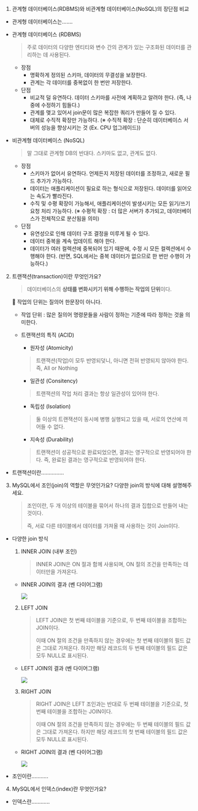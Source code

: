 1. 관계형 데이터베이스(RDBMS)와 비관계형 데이터베이스(NoSQL)의 장단점 비교

- 관게형 데이터베이스는.......
* 관계형 데이터베이스 (RDBMS)
    > 주로 데이터의 다양한 엔티티와 변수 간의 관계가 있는 구조화된 데이터를 관리하는 데 사용된다.
    * 장점
        * 명확하게 정의된 스키마, 데이터의 무결성을 보장한다.
        * 관계는 각 데이터를 중복없이 한 번만 저장한다.
    * 단점
        * 비교적 덜 유연하다. 데이터 스키마를 사전에 계획하고 알려야 한다.
        (즉, 나중에 수정하기 힘들다.)
        * 관계를 맺고 있어서 join문이 많은 복잡한 쿼리가 만들어 질 수 있다.
        * 대체로 수직적 확장만 가능하다.
        (※ 수직적 확장 : 단순히 데이터베이스 서버의 성능을 향상시키는 것 (Ex. CPU 업그레이드))

* 비관계형 데이터베이스 (NoSQL)
    > 말 그대로 관계형 DB의 반대다. 스키마도 없고, 관계도 없다.
    * 장점
        * 스키마가 없어서 유연하다. 언제든지 저장된 데이터를 조정하고, 새로운 필드 추가가 가능하다.
        * 데이터는 애플리케이션이 필요로 하는 형식으로 저장된다. 데이터를 읽어오는 속도가 빨라진다.
        * 수직 및 수평 확장이 가능해서, 애플리케이션이 발생시키는 모든 읽기/쓰기 요청 처리 가능하다. (※ 수평적 확장 : 더 많은 서버가 추가되고, 데이터베이스가 전체적으로 분산됨을 의미)
    * 단점
        * 유연성으로 인해 데이터 구조 결정을 미루게 될 수 있다.
        * 데이터 중복을 계속 업데이트 해야 한다.
        * 데이터가 여러 컬렉션에 중복되어 있기 때문에, 수정 시 모든 컬렉션에서 수행해야 한다. (반면, SQL에서는 중복 데이터가 없으므로 한 번만 수행이 가능하다.)


2. 트랜잭션(transaction)이란 무엇인가요?
    > 데이터베이스의 **상태를 변화시키기 위해 수행하는 작업의 단위**이다.
    
    🚨 작업의 단위는 질의어 한문장이 아니다.
    * 작업 단위 : 많은 질의어 명령문들을 사람이 정하는 기준에 따라 정하는 것을 의미한다.

    * 트랜잭션의 특직 (ACID)
        * 원자성 (Atomicity)
        > 트랜잭션(작업)이 모두 반영되덪니, 아니면 전혀 반영되지 않아야 한다. 즉, All or Nothing

        * 일관성 (Consitency)
        > 트랜잭션의 작업 처리 결과는 항상 일관성이 있어야 한다.

        * 독립성 (Isolation)
        > 둘 이상의 트랜잭션이 동시에 병행 실행되고 있을 때, 서로의 연산에 끼어들 수 없다.

        * 지속성 (Durability)
        > 트랜잭션이 성공적으로 완료되었으면, 결과는 영구적으로 반영되어야 한다. 즉, 완료된 결과는 영구적으로 반영되어야 한다.

- 트랜잭션이란...............

3. MySQL에서 조인(join)의 역할은 무엇인가요? 다양한 join의 방식에 대해 설명해주세요.
    > 조인이란, 두 개 이상의 테이블을 묶어서 하나의 결과 집합으로 만들어 내는 것이다.
    >
    > 즉, 서로 다른 테이블에서 데이터를 가져올 때 사용하는 것이 Join이다.


* 다양한 join 방식
    1. INNER JOIN (내부 조인)
        > INNER JOIN은 ON 절과 함께 사용되며, ON 절의 조건을 만족하는 데이터만을 가져온다.
    * INNER JOIN의 결과 (벤 다이어그램)

        ![](https://www.techonthenet.com/sql/images/inner_join.gif)

    2. LEFT JOIN
        > LEFT JOIN은 첫 번째 테이블을 기준으로, 두 번째 테이블을 조합하는 JOIN이다.
        >
        > 이때 ON 절의 조건을 만족하지 않는 경우에는 첫 번째 테이블의 필드 값은 그대로 가져온다. 하지만 해당 레코드의 두 번째 테이블의 필드 값은 모두 NULL로 표시된다.
    * LEFT JOIN의 결과 (벤 다이어그램)

        ![](https://www.techonthenet.com/sql/images/left_outer_join.gif)

    3. RIGHT JOIN
        > RIGHT JOIN은 LEFT 조인과는 반대로 두 번째 테이블을 기준으로, 첫 번째 테이블을 조합하는 JOIN이다.
        >
        > 이때 ON 절의 조건을 만족하지 않는 경우에는 두 번째 테이블의 필드 값은 그대로 가져온다. 하지만 해당 레코드의 첫 번째 테이블의 필드 값은 모두 NULL로 표시된다.
    * RIGHT JOIN의 결과 (벤 다이어그램)

        ![](https://www.techonthenet.com/sql/images/right_outer_join.gif)


- 조인이란...........

4. MySQL에서 인덱스(index)란 무엇인가요?

- 인덱스란............
